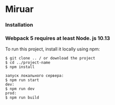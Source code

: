 # Miruar


### Installation
### Webpack 5 requires at least Node. js 10.13
To run this project, install it locally using npm:
```
$ git clone .. / or download the project
$ cd ../project-name
$ npm install

запуск локального сервера:
$ npm run start
dev:
$ npm run dev
prod:
$ npm run build
```
